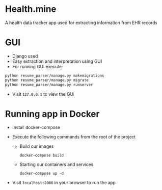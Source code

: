 # Health.mine
A health data tracker app used for extracting information from EHR records

# GUI

- Django used
- Easy extraction and interpretation using GUI
- For running GUI execute:

```bash
python resume_parser/manage.py makemigrations
python resume_parser/manage.py migrate
python resume_parser/manage.py runserver
```

- Visit `127.0.0.1` to view the GUI


# Running app in Docker

- Install docker-compose
- Execute the following commands from the root of the project
    - Build our images

        `docker-compose build`

    - Starting our containers and services

        `docker-compose up -d`

- Visit `localhost:8080` in your browser to run the app

